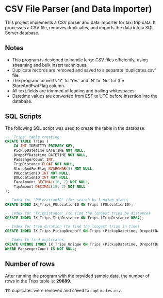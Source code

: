 # CSV File Parser (and Data Importer)

This project implements a CSV parser and data importer for taxi trip data. It processes a CSV file, removes duplicates, and imports the data into a SQL Server database.

## Notes

- This program is designed to handle large CSV files efficiently, using streaming and bulk insert techniques.
- Duplicate records are removed and saved to a separate 'duplicates.csv' file.
- The program converts 'Y' to 'Yes' and 'N' to 'No' for the StoreAndFwdFlag column.
- All text fields are trimmed of leading and trailing whitespaces.
- Datetime values are converted from EST to UTC before insertion into the database.

## SQL Scripts

The following SQL script was used to create the table in the database:

```sql
-- 'Trips' table creating
CREATE TABLE Trips (
    Id INT IDENTITY PRIMARY KEY,
    PickupDatetime DATETIME NOT NULL,
    DropoffDatetime DATETIME NOT NULL,
    PassengerCount INT,
    TripDistance FLOAT NOT NULL,
    StoreAndFwdFlag NVARCHAR(3) NOT NULL,
    PULocationID INT NOT NULL,
    DOLocationID INT NOT NULL,
    FareAmount DECIMAL(10, 2) NOT NULL,
    TipAmount DECIMAL(10, 2) NOT NULL
);

-- Index for 'PULocationID' (for search by landing place)
CREATE INDEX IX_Trips_PULocationID ON Trips (PULocationID);

-- Index for 'TripDistance' (to find the longest trips by distance)
CREATE INDEX IX_Trips_TripDistance ON Trips (TripDistance DESC);

-- Index for trip duration (to find the longest trips in time)
CREATE INDEX IX_Trips_PickupDropoff ON Trips (PickupDatetime, DropoffDatetime);

-- Index to find duplicates
CREATE UNIQUE INDEX IX_Trips_Unique ON Trips (PickupDatetime, DropoffDatetime, PassengerCount) 
WHERE PassengerCount IS NOT NULL;
```

## Number of rows

After running the program with the provided sample data, the number of rows in the Trips table is: **29889**.

**111** duplicates were removed and saved to `duplicates.csv`.
